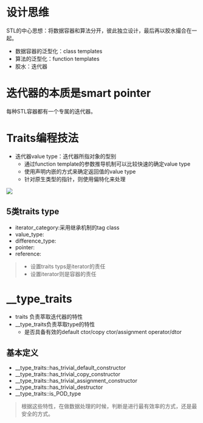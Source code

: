 # 设计思维
STL的中心思想：将数据容器和算法分开，彼此独立设计，最后再以胶水撮合在一起。

- 数据容器的泛型化：class templates
- 算法的泛型化：function templates
- 胶水：迭代器

# 迭代器的本质是smart pointer
每种STL容器都有一个专属的迭代器。

# Traits编程技法
- 迭代器value type：迭代器所指对象的型别
  - 通过function template的参数推导机制可以比较快速的确定value type
  - 使用声明内嵌的方式来确定返回值的value type
  - 针对原生类型的指针，则使用偏特化来处理

![][IteratorTraits]

[IteratorTraits]: ./IteratorTraits.jpg

## 5类traits type
- iterator_category:采用继承机制的tag class
- value_type:
- difference_type:
- pointer:
- reference:

> - 设置traits typs是iterator的责任
> - 设置iterator则是容器的责任

# __type_traits
- traits 负责萃取迭代器的特性
- __type_traits负责萃取type的特性
  - 是否具备有效的default ctor/copy ctor/assignment operator/dtor

## 基本定义
- __type_traits<T>::has_trivial_default_constructor
- __type_traits<T>::has_trivial_copy_constructor
- __type_traits<T>::has_trivial_assignment_constructor
- __type_traits<T>::has_trivial_destructor
- __type_traits<T>::is_POD_type

> 根据这些特性，在做数据处理的时候，判断是进行最有效率的方式，还是最安全的方式。